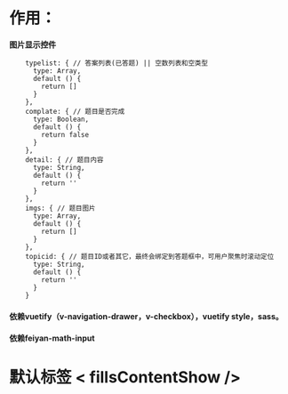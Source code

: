 # 作用：
  **图片显示控件**
```
    typelist: { // 答案列表(已答题) || 空数列表和空类型
      type: Array,
      default () {
        return []
      }
    },
    complate: { // 题目是否完成
      type: Boolean,
      default () {
        return false
      }
    },
    detail: { // 题目内容
      type: String,
      default () {
        return ''
      }
    },
    imgs: { // 题目图片
      type: Array,
      default () {
        return []
      }
    },
    topicid: { // 题目ID或者其它，最终会绑定到答题框中，可用户聚焦时滚动定位
      type: String,
      default () {
        return ''
      }
    }
```

#### 依赖vuetify（v-navigation-drawer，v-checkbox），vuetify style，sass。
#### 依赖feiyan-math-input

# 默认标签 < fillsContentShow />
